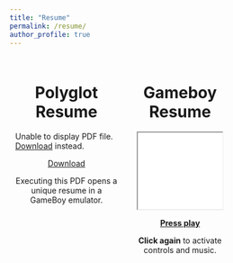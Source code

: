 ```yaml
---
title: "Resume"
permalink: /resume/
author_profile: true
---
```

<style>
* {
  box-sizing: border-box;
}

/* Create two equal columns that floats next to each other */
.column {
  float: left;
  width: 50%;
  padding: 10px;
}

/* Clear floats after the columns */
.row:after {
  content: "";
  display: table;
  clear: both;
}

iframe {
    display: block;
    aspect-ratio: 20/18;
    width: 85%;
    margin: 0 auto;
}
.aspect-ratio{
    position: relative;
    height: 0;
    padding-top: 90%;
}

</style>

<div class="row">
  <div class="column">
  <center><h1>Polyglot Resume</h1></center>
    <object data="../assets/files/resume/resume.pdf" width="100%" height="600" type='application/pdf'>
    <p>Unable to display PDF file. <a href="/assets/files/resume/resume.pdf">Download</a> instead.</p>
    </object>
    <center><a href="/assets/files/resume/resume.pdf">Download</a></center>
    <center><p>Executing this PDF opens a unique resume in a GameBoy emulator.</p></center>
  </div>
  <div class="column">
  <center><h1>Gameboy Resume</h1></center>
    <p align="center">
    <iframe
      id="emulator"
      title="GameBoy Emulator"
      src="/assets/files/resume/simple.html"
      allowfullscreen
    >
    </iframe>
    </p>
    <center><p><u><b>Press play</b></u></p><p><b>Click again</b> to activate controls and music.</p></center>
    </div>
</div>


